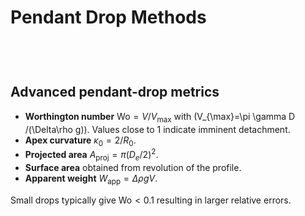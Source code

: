 # Pendant Drop Methods

```{autofunction} src.models.surface_tension.jennings_pallas_beta
```

```{autofunction} src.models.surface_tension.surface_tension
```

```{autofunction} src.models.surface_tension.bond_number
```

```{autofunction} src.models.surface_tension.volume_from_contour
```

## Advanced pendant-drop metrics

- **Worthington number** $\mathrm{Wo} = V / V_{\max}$ with
  \(V_{\max}=\pi \gamma D /(\Delta\rho g)\).
  Values close to 1 indicate imminent detachment.
- **Apex curvature** $\kappa_0 = 2/R_0$.
- **Projected area** $A_{\mathrm{proj}} = \pi (D_e/2)^2$.
- **Surface area** obtained from revolution of the profile.
- **Apparent weight** $W_{\mathrm{app}} = \Delta\rho g V$.

Small drops typically give $\mathrm{Wo}<0.1$ resulting in larger
relative errors.
